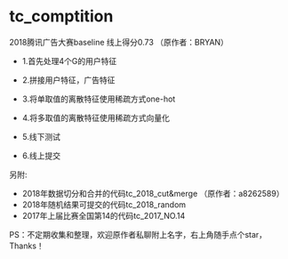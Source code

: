 # tc_comptition
2018腾讯广告大赛baseline 线上得分0.73 （原作者：BRYAN）


- 1.首先处理4个G的用户特征

- 2.拼接用户特征，广告特征

- 3.将单取值的离散特征使用稀疏方式one-hot

- 4.将多取值的离散特征使用稀疏方式向量化

- 5.线下测试

- 6.线上提交


另附:
- 2018年数据切分和合并的代码tc_2018_cut&merge （原作者：a8262589）
- 2018年随机结果可提交的代码tc_2018_random
- 2017年上届比赛全国第14的代码tc_2017_NO.14

PS：不定期收集和整理，欢迎原作者私聊附上名字，右上角随手点个star，Thanks！
